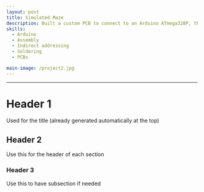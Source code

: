 ```yaml
---
layout: post
title: Simulated Maze
description: Built a custom PCB to connect to an Arduino ATmega328P, then used assembly (AVR) to implement a maze. Designed a flowchart solution and translated it into a 4-state finite state machine with subroutines and indirect addressing. Final code also counted how many "bees" the "bear" encountered in the maze.
skills:
  - Arduino
  - Assembly
  - Indirect addressing
  - Soldering
  - PCBs

main-image: /project2.jpg
---
```


---
# Header 1 
Used for the title (already generated automatically at the top)
## Header 2  
Use this for the header of each section
### Header 3 
Use this to have subsection if needed
